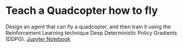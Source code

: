 # Teach a Quadcopter how to fly


Design an agent that can fly a quadcopter, and then train it using the Reinforcement Learning technique Deep Deterministic Policy Gradients (DDPG).
[Jupyter Notebook](https://nbviewer.jupyter.org/github/vgkortsas/Online_courses/blob/master/Udacity_Deep_Learning_Nanodegree/Teach_a_Quadcopter_how_to_Fly/Quadcopter_Project.ipynb)


